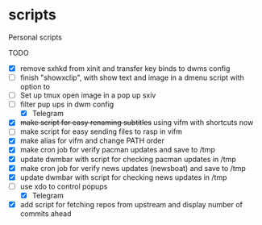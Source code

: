 # scripts
Personal scripts

TODO

- [x] remove sxhkd from xinit and transfer key binds to dwms config
- [ ] finish "showxclip", with show text and image in a dmenu script with option to
- [ ] Set up tmux
open image in a pop up sxiv
- [ ] filter pup ups in dwm config
  - [x] Telegram
- [x] ~~make script for easy renaming subtitles~~ using vifm with shortcuts now
- [ ] make script for easy sending files to rasp in vifm
- [x] make alias for vifm and change PATH order
- [x] make cron job for verify pacman updates and save to /tmp
- [x] update dwmbar with script for checking pacman updates in /tmp
- [x] make cron job for verify news updates (newsboat) and save to /tmp
- [x] update dwmbar with script for checking news updates in /tmp
- [ ] use xdo to control popups
  - [x] Telegram
- [x] add script for fetching repos from upstream and display number of commits ahead
